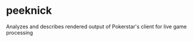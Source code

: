 peeknick
========

Analyzes and describes rendered output of Pokerstar's client for live game processing
